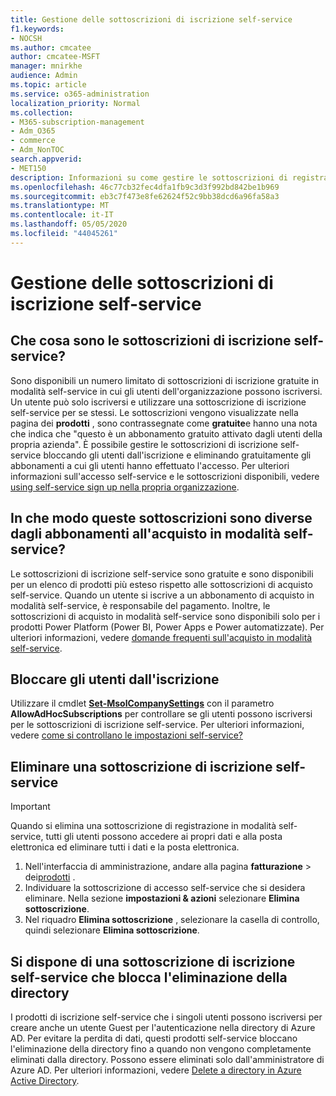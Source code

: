 ```yaml
---
title: Gestione delle sottoscrizioni di iscrizione self-service
f1.keywords:
- NOCSH
ms.author: cmcatee
author: cmcatee-MSFT
manager: mnirkhe
audience: Admin
ms.topic: article
ms.service: o365-administration
localization_priority: Normal
ms.collection:
- M365-subscription-management
- Adm_O365
- commerce
- Adm_NonTOC
search.appverid:
- MET150
description: Informazioni su come gestire le sottoscrizioni di registrazione Self-Service gratuite per l'organizzazione.
ms.openlocfilehash: 46c77cb32fec4dfa1fb9c3d3f992bd842be1b969
ms.sourcegitcommit: eb3c7f473e8fe62624f52c9bb38dcd6a96fa58a3
ms.translationtype: MT
ms.contentlocale: it-IT
ms.lasthandoff: 05/05/2020
ms.locfileid: "44045261"
---
```

# <a name="manage-self-service-sign-up-subscriptions"></a>Gestione delle sottoscrizioni di iscrizione self-service

## <a name="what-are-self-service-sign-up-subscriptions"></a>Che cosa sono le sottoscrizioni di iscrizione self-service?

Sono disponibili un numero limitato di sottoscrizioni di iscrizione gratuite in modalità self-service in cui gli utenti dell'organizzazione possono iscriversi. Un utente può solo iscriversi e utilizzare una sottoscrizione di iscrizione self-service per se stessi. Le sottoscrizioni vengono visualizzate nella pagina dei **prodotti** , sono contrassegnate come **gratuite**e hanno una nota che indica che "questo è un abbonamento gratuito attivato dagli utenti della propria azienda". È possibile gestire le sottoscrizioni di iscrizione self-service bloccando gli utenti dall'iscrizione e eliminando gratuitamente gli abbonamenti a cui gli utenti hanno effettuato l'accesso. Per ulteriori informazioni sull'accesso self-service e le sottoscrizioni disponibili, vedere [using self-service sign up nella propria organizzazione](../../admin/misc/self-service-sign-up.md).

## <a name="how-are-these-subscriptions-different-from-self-service-purchase-subscriptions"></a>In che modo queste sottoscrizioni sono diverse dagli abbonamenti all'acquisto in modalità self-service?

Le sottoscrizioni di iscrizione self-service sono gratuite e sono disponibili per un elenco di prodotti più esteso rispetto alle sottoscrizioni di acquisto self-service. Quando un utente si iscrive a un abbonamento di acquisto in modalità self-service, è responsabile del pagamento. Inoltre, le sottoscrizioni di acquisto in modalità self-service sono disponibili solo per i prodotti Power Platform (Power BI, Power Apps e Power automatizzate). Per ulteriori informazioni, vedere [domande frequenti sull'acquisto in modalità self-service](self-service-purchase-faq.md).

## <a name="block-users-from-signing-up"></a>Bloccare gli utenti dall'iscrizione

Utilizzare il cmdlet [**Set-MsolCompanySettings**](https://docs.microsoft.com/powershell/module/msonline/set-msolcompanysettings?view=azureadps-1.0) con il parametro **AllowAdHocSubscriptions** per controllare se gli utenti possono iscriversi per le sottoscrizioni di iscrizione self-service. Per ulteriori informazioni, vedere [come si controllano le impostazioni self-service?](https://docs.microsoft.com/azure/active-directory/users-groups-roles/directory-self-service-signup#how-do-i-control-self-service-settings)

## <a name="delete-a-self-service-sign-up-subscription"></a>Eliminare una sottoscrizione di iscrizione self-service

> [!IMPORTANT]
> Quando si elimina una sottoscrizione di registrazione in modalità self-service, tutti gli utenti possono accedere ai propri dati e alla posta elettronica ed eliminare tutti i dati e la posta elettronica.

1. Nell'interfaccia di amministrazione, andare alla pagina **fatturazione** > dei<a href="https://go.microsoft.com/fwlink/p/?linkid=842054" target="_blank">prodotti</a> .
2. Individuare la sottoscrizione di accesso self-service che si desidera eliminare. Nella sezione **impostazioni & azioni** selezionare **Elimina sottoscrizione**.
3. Nel riquadro **Elimina sottoscrizione** , selezionare la casella di controllo, quindi selezionare **Elimina sottoscrizione**.

## <a name="i-have-a-self-service-sign-up-subscription-that-blocks-directory-deletion"></a>Si dispone di una sottoscrizione di iscrizione self-service che blocca l'eliminazione della directory

I prodotti di iscrizione self-service che i singoli utenti possono iscriversi per creare anche un utente Guest per l'autenticazione nella directory di Azure AD. Per evitare la perdita di dati, questi prodotti self-service bloccano l'eliminazione della directory fino a quando non vengono completamente eliminati dalla directory. Possono essere eliminati solo dall'amministratore di Azure AD. Per ulteriori informazioni, vedere [Delete a directory in Azure Active Directory](https://docs.microsoft.com/azure/active-directory/users-groups-roles/directory-delete-howto).